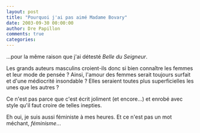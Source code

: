 ```yaml
---
layout: post
title: "Pourquoi j'ai pas aimé Madame Bovary"
date: 2003-09-30 00:00:00
author: Dre Papillon
comments: true
categories: 
---
```



...pour la même raison que j'ai détesté *Belle du Seigneur*.

Les grands auteurs masculins croient-ils donc si bien connaître les femmes et leur mode de pensée ?  Ainsi, l'amour des femmes serait toujours surfait et d'une médiocrité insondable ?  Elles seraient toutes plus superficielles les unes que les autres ?

Ce n'est pas parce que c'est écrit joliment (et encore...) et enrobé avec style qu'il faut croire de telles inepties.

Eh oui, je suis aussi féministe à mes heures.  Et ce n'est pas un mot méchant, *féminisme*...
